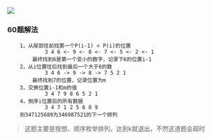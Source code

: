 ![](https://cdn.jsdelivr.net/gh/lyhcc/Picture_Repository/img/20191029152159.png)
### 60题解法
```
    1，从尾部往前找第一个P(i-1) < P(i)的位置
            3 4 6 <- 9 <- 8 <- 7 <- 5 <- 2 <- 1
        最终找到6是第一个变小的数字，记录下6的位置i-1
    2，从i位置往后找到最后一个大于6的数
            3 4 6 -> 9 -> 8 -> 7 5 2 1
        最终找到7的位置，记录位置为m
    3，交换位置i-1和m的值
            3 4 7 9 8 6 5 2 1
    4，倒序i位置后的所有数据
            3 4 7 1 2 5 6 8 9
    则347125689为346987521的下一个排列
```
>这题主要是按想、顺序枚举排列，达到k就退出，不然这道题会超时
